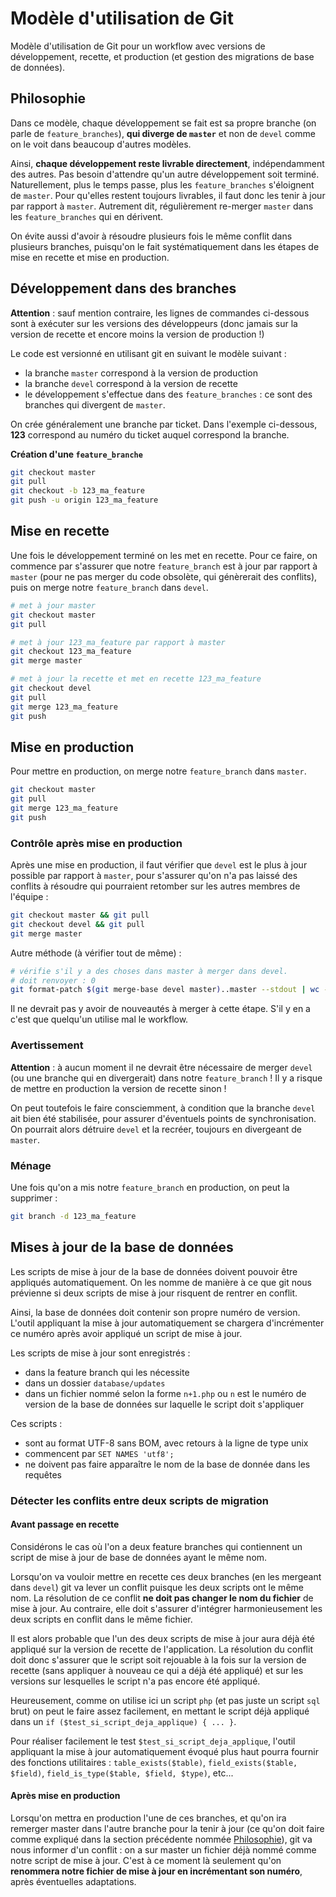 # Modèle d'utilisation de Git

Modèle d'utilisation de Git pour un workflow avec versions de développement, recette, et production (et gestion des migrations de base de données).


## Philosophie

Dans ce modèle, chaque développement se fait est sa propre branche (on parle de `feature_branches`), __qui diverge de `master`__ et non de `devel` comme on le voit dans beaucoup d'autres modèles.

Ainsi, __chaque développement reste livrable directement__, indépendamment des autres. Pas besoin d'attendre qu'un autre développement soit terminé. Naturellement, plus le temps passe, plus les `feature_branches` s'éloignent de `master`. Pour qu'elles restent toujours livrables, il faut donc les tenir à jour par rapport à `master`. Autrement dit, régulièrement re-merger `master` dans les `feature_branches` qui en dérivent.

On évite aussi d'avoir à résoudre plusieurs fois le même conflit dans plusieurs branches, puisqu'on le fait systématiquement dans les étapes de mise en recette et mise en production.


## Développement dans des branches

__Attention__ : sauf mention contraire, les lignes de commandes ci-dessous sont à exécuter sur les versions des développeurs (donc jamais sur la version de recette et encore moins la version de production !)

Le code est versionné en utilisant git en suivant le modèle suivant : 
- la branche `master` correspond à la version de production
- la branche `devel` correspond à la version de recette
- le développement s'effectue dans des `feature_branches` : ce sont des branches qui divergent de `master`. 

On crée généralement une branche par ticket. Dans l'exemple ci-dessous, __123__ correspond au numéro du ticket auquel correspond la branche.

__Création d'une `feature_branche`__
```bash
git checkout master
git pull
git checkout -b 123_ma_feature
git push -u origin 123_ma_feature
```

## Mise en recette

Une fois le développement terminé on les met en recette. Pour ce faire, on commence par s'assurer que notre `feature_branch` est à jour par rapport à `master` (pour ne pas merger du code obsolète, qui génèrerait des conflits), puis on merge notre `feature_branch` dans `devel`.

```bash
# met à jour master
git checkout master
git pull

# met à jour 123_ma_feature par rapport à master
git checkout 123_ma_feature
git merge master

# met à jour la recette et met en recette 123_ma_feature
git checkout devel
git pull
git merge 123_ma_feature
git push
```


## Mise en production

Pour mettre en production, on merge notre `feature_branch` dans `master`.

```bash
git checkout master
git pull
git merge 123_ma_feature
git push
```


### Contrôle après mise en production

Après une mise en production, il faut vérifier que `devel` est le plus à jour possible par rapport à `master`, pour s'assurer qu'on n'a pas laissé des conflits à résoudre qui pourraient retomber sur les autres membres de l'équipe : 

```bash
git checkout master && git pull
git checkout devel && git pull
git merge master
```

Autre méthode (à vérifier tout de même) : 

```bash
# vérifie s'il y a des choses dans master à merger dans devel. 
# doit renvoyer : 0
git format-patch $(git merge-base devel master)..master --stdout | wc -l
```

Il ne devrait pas y avoir de nouveautés à merger à cette étape. S'il y en a c'est que quelqu'un utilise mal le workflow.


### Avertissement

__Attention__ : à aucun moment il ne devrait être nécessaire de merger `devel` (ou une branche qui en divergerait) dans notre `feature_branch` ! Il y a risque de mettre en production la version de recette sinon !

On peut toutefois le faire consciemment, à condition que la branche `devel` ait bien été stabilisée, pour assurer d'éventuels points de synchronisation. On pourrait alors détruire `devel` et la recréer, toujours en divergeant de `master`.


### Ménage

Une fois qu'on a mis notre `feature_branch` en production, on peut la supprimer :
```bash
git branch -d 123_ma_feature
```


## Mises à jour de la base de données

Les scripts de mise à jour de la base de données doivent pouvoir être appliqués automatiquement. On les nomme de manière à ce que git nous prévienne si deux scripts de mise à jour risquent de rentrer en conflit.

Ainsi, la base de données doit contenir son propre numéro de version. L'outil appliquant la mise à jour automatiquement se chargera d'incrémenter ce numéro après avoir appliqué un script de mise à jour.

Les scripts de mise à jour sont enregistrés :
- dans la feature branch qui les nécessite
- dans un dossier `database/updates` 
- dans un fichier nommé selon la forme `n+1.php` ou `n` est le numéro de version de la base de données sur laquelle le script doit s'appliquer

Ces scripts :
- sont au format UTF-8 sans BOM, avec retours à la ligne de type unix
- commencent par `SET NAMES 'utf8';`
- ne doivent pas faire apparaître le nom de la base de donnée dans les requêtes

### Détecter les conflits entre deux scripts de migration

#### Avant passage en recette

Considérons le cas où l'on a deux feature branches qui contiennent un script de mise à jour de base de données ayant le même nom.

Lorsqu'on va vouloir mettre en recette ces deux branches (en les mergeant dans `devel`) git va lever un conflit puisque les deux scripts ont le même nom. La résolution de ce conflit __ne doit pas changer le nom du fichier__ de mise à jour. Au contraire, elle doit s'assurer d'intégrer harmonieusement les deux scripts en conflit dans le même fichier.

Il est alors probable que l'un des deux scripts de mise à jour aura déjà été appliqué sur la version de recette de l'application. La résolution du conflit doit donc s'assurer que le script soit rejouable à la fois sur la version de recette (sans appliquer à nouveau ce qui a déjà été appliqué) et sur les versions sur lesquelles le script n'a pas encore été appliqué.

Heureusement, comme on utilise ici un script `php` (et pas juste un script `sql` brut) on peut le faire assez facilement, en mettant le script déjà appliqué dans un `if ($test_si_script_deja_applique) { ... }`.

Pour réaliser facilement le test `$test_si_script_deja_applique`, l'outil appliquant la mise à jour automatiquement évoqué plus haut pourra fournir des fonctions utilitaires : `table_exists($table)`, `field_exists($table, $field)`, `field_is_type($table, $field, $type)`, etc...

#### Après mise en production

Lorsqu'on mettra en production l'une de ces branches, et qu'on ira remerger master dans l'autre branche pour la tenir à jour (ce qu'on doit faire comme expliqué dans la section précédente nommée [Philosophie](https://github.com/pa-de-solminihac/git-workflow/blob/master/README.md#philosophie)), git va nous informer d'un conflit : on a sur master un fichier déjà nommé comme notre script de mise à jour. C'est à ce moment là seulement qu'on __renommera notre fichier de mise à jour en incrémentant son numéro__, après éventuelles adaptations.
